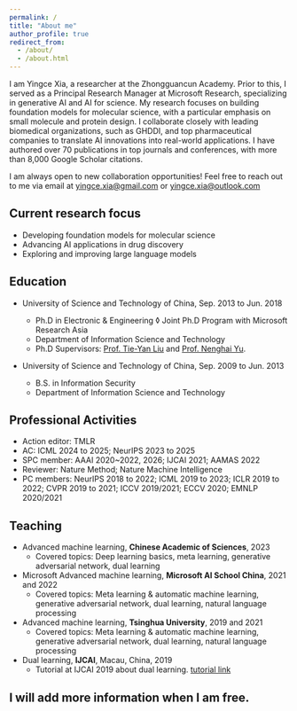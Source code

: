 ```yaml
---
permalink: /
title: "About me"
author_profile: true
redirect_from: 
  - /about/
  - /about.html
---
```


I am Yingce Xia, a researcher at the Zhongguancun Academy. Prior to this, I served as a Principal Research Manager at Microsoft Research, specializing in generative AI and AI for science. My research focuses on building foundation models for molecular science, with a particular emphasis on small molecule and protein design.  I collaborate closely with leading biomedical organizations, such as GHDDI, and top pharmaceutical companies to translate AI innovations into real-world applications. I have authored over 70 publications in top journals and conferences, with more than 8,000 Google Scholar citations.

I am always open to new collaboration opportunities! Feel free to reach out to me via email at yingce.xia@gmail.com or yingce.xia@outlook.com

## Current research focus
- Developing foundation models for molecular science
- Advancing AI applications in drug discovery
- Exploring and improving large language models

## Education
- University of Science and Technology of China,  Sep. 2013 to Jun. 2018
  - Ph.D in Electronic & Engineering ◊ Joint Ph.D Program with Microsoft Research Asia
  - Department of Information Science and Technology
  - Ph.D Supervisors: [Prof. Tie-Yan Liu](https://www.bjzgca.edu.cn/PicDetail.aspx?ID=285) and [Prof. Nenghai Yu](http://staff.ustc.edu.cn/~ynh/).

- University of Science and Technology of China, Sep. 2009 to Jun. 2013
  - B.S. in Information Security
  - Department of Information Science and Technology

## Professional Activities
  - Action editor: TMLR
  - AC: ICML 2024 to 2025; NeurIPS 2023 to 2025
  - SPC member: AAAI 2020~2022, 2026; IJCAI 2021; AAMAS 2022
  - Reviewer: Nature Method; Nature Machine Intelligence
  - PC members: NeurIPS 2018 to 2022; ICML 2019 to 2023; ICLR 2019 to 2022; CVPR 2019 to 2021; ICCV 2019/2021; ECCV 2020; EMNLP 2020/2021


## Teaching
- Advanced machine learning, **Chinese Academic of Sciences**, 2023
  - Covered topics: Deep learning basics, meta learning, generative adversarial network, dual learning
- Microsoft Advanced machine learning, **Microsoft AI School China**, 2021 and 2022
  - Covered topics: Meta learning & automatic machine learning, generative adversarial network, dual learning, natural language processing
- Advanced machine learning, **Tsinghua University**, 2019 and 2021
  - Covered topics: Meta learning & automatic machine learning, generative adversarial network, dual learning, natural language processing
- Dual learning, **IJCAI**, Macau, China, 2019
  - Tutorial at IJCAI 2019 about dual learning. [tutorial link](https://duallearning-tutorial.github.io)



## I will add more information when I am free. 
